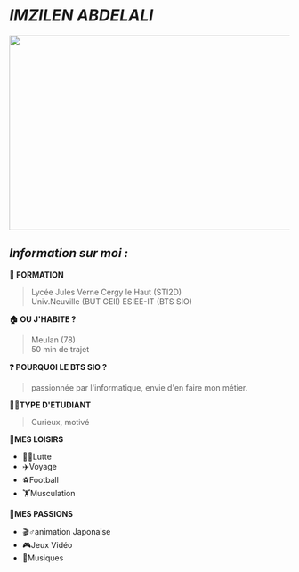 # *__IMZILEN ABDELALI__* 

<img src="https://i.pinimg.com/originals/3b/a4/c3/3ba4c3ec5566aa936158f928af8e8201.jpg" width="1200" height="350" />


## *__Information sur moi :__*


__🏫 FORMATION__
>Lycée  Jules Verne Cergy le Haut (STI2D)  
>Univ.Neuville (BUT GEII)
>ESIEE-IT (BTS SIO)

__🏠 OU J'HABITE ?__
>Meulan (78)  
>50 min de trajet

__❓ POURQUOI LE BTS SIO ?__
>passionnée par l'informatique, envie d'en faire mon métier.

__👨‍💻TYPE D'ETUDIANT__ 
>Curieux, motivé

__🎯MES LOISIRS__ 
 * 🤼‍♂️Lutte 
 * ✈️Voyage 
 * ⚽Football 
 * 🏋️‍Musculation


__🧩MES PASSIONS__ 

 * 🎬♂️animation Japonaise  
 * 🎮Jeux Vidéo
 * 🎵Musiques
